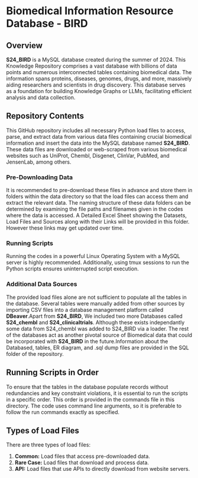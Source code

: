 
# Biomedical Information Resource Database - BIRD

## Overview

**S24_BIRD** is a MySQL database created during the summer of 2024. This Knowledge Repository comprises a vast database with billions of data points and numerous interconnected tables containing biomedical data. The information spans proteins, diseases, genomes, drugs, and more, massively aiding researchers and scientists in drug discovery. This database serves as a foundation for building Knowledge Graphs or LLMs, facilitating efficient analysis and data collection.

## Repository Contents

This GitHub repository includes all necessary Python load files to access, parse, and extract data from various data files containing crucial biomedical information and insert the data into the MySQL database named **S24_BIRD**. These data files are downloaded or web-scraped from various biomedical websites such as UniProt, Chembl, Disgenet, ClinVar, PubMed, and JensenLab, among others. 

### Pre-Downloading Data

It is recommended to pre-download these files in advance and store them in folders within the data directory so that the load files can access them and extract the relevant data. The naming structure of these data folders can be determined by examining the file paths and filenames given in the codes where the data is accessed. A Detailed Excel Sheet showing the Datasets, Load Files and Sources along with their Links will be provided in this folder. However these links may get updated over time.

### Running Scripts

Running the codes in a powerful Linux Operating System with a MySQL server is highly recommended. Additionally, using tmux sessions to run the Python scripts ensures uninterrupted script execution.

### Additional Data Sources

The provided load files alone are not sufficient to populate all the tables in the database. Several tables were manually added from other sources by importing CSV files into a database management platform called **DBeaver**.Apart from **S24_BIRD**, We included two more Databases called **S24_chembl** and **S24_clinicaltrials**. Although these exists independantly some data from S24_chembl was added to S24_BIRD via a loader. The rest of the databases act as another pivotal source of Biomedical data that could be incorporated with **S24_BIRD** in the future.Information about the Databased, tables, ER diagram, and .sql dump files are provided in the SQL folder of the repository.

## Running Scripts in Order

To ensure that the tables in the database populate records without redundancies and key constraint violations, it is essential to run the scripts in a specific order. This order is provided in the commands file in this directory. The code uses command line arguments, so it is preferable to follow the run commands exactly as specified.

## Types of Load Files

There are three types of load files:

1. **Common:** Load files that access pre-downloaded data.
2. **Rare Case:** Load files that download and process data.
3. **API:** Load files that use APIs to directly download from website servers.



